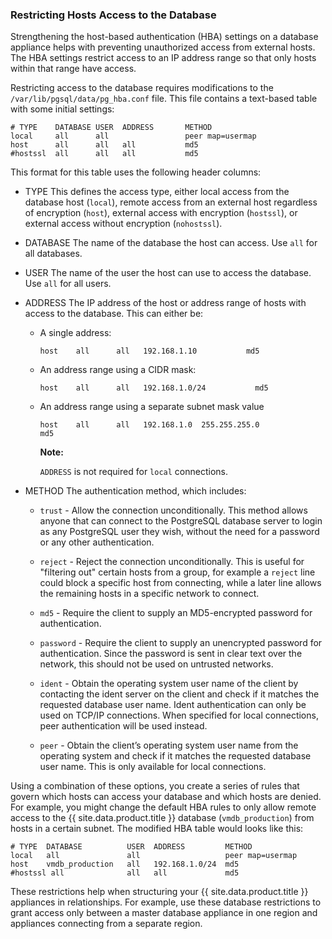 ### Restricting Hosts Access to the Database

Strengthening the host-based authentication (HBA) settings on a database
appliance helps with preventing unauthorized access from external hosts.
The HBA settings restrict access to an IP address range so that only
hosts within that range have access.

Restricting access to the database requires modifications to the
`/var/lib/pgsql/data/pg_hba.conf` file. This file contains a text-based
table with some initial settings:

    # TYPE    DATABASE USER  ADDRESS       METHOD
    local     all      all                 peer map=usermap
    host      all      all   all           md5
    #hostssl  all      all   all           md5

This format for this table uses the following header columns:

  - TYPE
    This defines the access type, either local access from the database
    host (`local`), remote access from an external host regardless of
    encryption (`host`), external access with encryption (`hostssl`), or
    external access without encryption (`nohostssl`).

  - DATABASE
    The name of the database the host can access. Use `all` for all
    databases.

  - USER
    The name of the user the host can use to access the database. Use
    `all` for all users.

  - ADDRESS
    The IP address of the host or address range of hosts with access to
    the database. This can either be:

      - A single address:

            host    all      all   192.168.1.10           md5

      - An address range using a CIDR mask:

            host    all      all   192.168.1.0/24           md5

      - An address range using a separate subnet mask value

            host    all      all   192.168.1.0  255.255.255.0            md5

        **Note:**

        `ADDRESS` is not required for `local` connections.
        
  - METHOD
    The authentication method, which includes:

      - `trust` - Allow the connection unconditionally. This method
        allows anyone that can connect to the PostgreSQL database server
        to login as any PostgreSQL user they wish, without the need for
        a password or any other authentication.

      - `reject` - Reject the connection unconditionally. This is useful
        for "filtering out" certain hosts from a group, for example a
        `reject` line could block a specific host from connecting, while
        a later line allows the remaining hosts in a specific network to
        connect.

      - `md5` - Require the client to supply an MD5-encrypted password
        for authentication.

      - `password` - Require the client to supply an unencrypted
        password for authentication. Since the password is sent in clear
        text over the network, this should not be used on untrusted
        networks.

      - `ident` - Obtain the operating system user name of the client by
        contacting the ident server on the client and check if it
        matches the requested database user name. Ident authentication
        can only be used on TCP/IP connections. When specified for local
        connections, peer authentication will be used instead.

      - `peer` - Obtain the client’s operating system user name from the
        operating system and check if it matches the requested database
        user name. This is only available for local connections.

Using a combination of these options, you create a series of rules that
govern which hosts can access your database and which hosts are denied.
For example, you might change the default HBA rules to only allow remote
access to the {{ site.data.product.title }} database (`vmdb_production`) from hosts in
a certain subnet. The modified HBA table would looks like this:

    # TYPE  DATABASE          USER  ADDRESS         METHOD
    local   all               all                   peer map=usermap
    host    vmdb_production   all   192.168.1.0/24  md5
    #hostssl all              all   all             md5

These restrictions help when structuring your {{ site.data.product.title }} appliances
in relationships. For example, use these database restrictions to grant
access only between a master database appliance in one region and
appliances connecting from a separate region.
